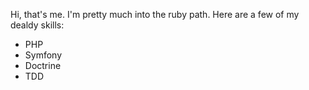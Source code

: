 Hi, that's me.
I'm pretty much into the ruby path.
Here are a few of my dealdy skills:
* PHP
* Symfony
* Doctrine
* TDD
